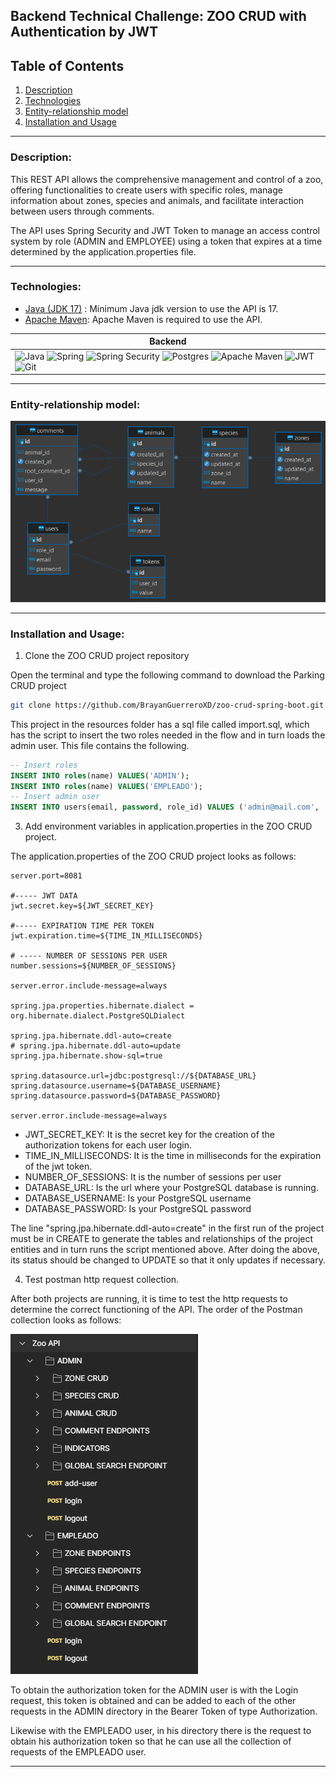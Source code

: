 ## Backend Technical Challenge: ZOO CRUD with Authentication by JWT
## Table of Contents
1. [Description](#description)
2. [Technologies](#technologies)
3. [Entity-relationship model](#entity-relationship-model)
4. [Installation and Usage](#installation-and-usage)

___
### Description: 

This REST API allows the comprehensive management and control of a zoo, offering functionalities to create users with specific roles, manage information about zones, species and animals, and facilitate interaction between users through comments.

The API uses Spring Security and JWT Token to manage an access control system by role (ADMIN and EMPLOYEE) using a token that expires at a time determined by the application.properties file.
___
### Technologies:
- [Java (JDK 17)](https://www.oracle.com/co/java/technologies/javase/jdk17-archive-downloads.html "Java JDK 17") : Minimum Java jdk version to use the API is 17.
- [Apache Maven](https://maven.apache.org/download.cgi "Apache Maven"):  Apache Maven is required to use the API.

|Backend|
|---|
|![Java](https://img.shields.io/badge/Java-ED8B00?style=for-the-badge&logo=openjdk&logoColor=white) ![Spring](https://img.shields.io/badge/Spring-6DB33F?style=for-the-badge&logo=spring&logoColor=white) ![Spring Security](https://img.shields.io/badge/Spring%20Security-6DB33F?style=for-the-badge&logo=springsecurity&logoColor=white) ![Postgres](https://img.shields.io/badge/postgres-%23316192.svg?style=for-the-badge&logo=postgresql&logoColor=white) ![Apache Maven](https://img.shields.io/badge/Apache%20Maven-C71A36?style=for-the-badge&logo=Apache%20Maven&logoColor=white) ![JWT](https://img.shields.io/badge/JWT-black?style=for-the-badge&logo=JSON%20web%20tokens) ![Git](https://img.shields.io/badge/GIT-E44C30?style=for-the-badge&logo=git&logoColor=white)|

___
### Entity-relationship model:

![ERM dbeaver image](./src/main/resources/mer-zoo-crud.png)

___

### Installation and Usage:

1. Clone the ZOO CRUD project repository

Open the terminal and type the following command to download the Parking CRUD project 

```sh
git clone https://github.com/BrayanGuerreroXD/zoo-crud-spring-boot.git
```

This project in the resources folder has a sql file called import.sql, which has the script to insert the two roles needed in the flow and in turn loads the admin user. This file contains the following.

```sql
-- Insert roles
INSERT INTO roles(name) VALUES('ADMIN');
INSERT INTO roles(name) VALUES('EMPLEADO');
-- Insert admin user
INSERT INTO users(email, password, role_id) VALUES ('admin@mail.com', '$2a$10$WHA7Rwnti3PLuYZlaxY/zORWt0awaMWoxaKv0pFphGntI3oLDqXU2', 1);
```

3. Add environment variables in application.properties in the ZOO CRUD project.

The application.properties of the ZOO CRUD project looks as follows:

```properties
server.port=8081

#----- JWT DATA
jwt.secret.key=${JWT_SECRET_KEY}

#----- EXPIRATION TIME PER TOKEN
jwt.expiration.time=${TIME_IN_MILLISECONDS}

# ----- NUMBER OF SESSIONS PER USER
number.sessions=${NUMBER_OF_SESSIONS}

server.error.include-message=always

spring.jpa.properties.hibernate.dialect = org.hibernate.dialect.PostgreSQLDialect

spring.jpa.hibernate.ddl-auto=create
# spring.jpa.hibernate.ddl-auto=update
spring.jpa.hibernate.show-sql=true

spring.datasource.url=jdbc:postgresql://${DATABASE_URL}
spring.datasource.username=${DATABASE_USERNAME}
spring.datasource.password=${DATABASE_PASSWORD}

server.error.include-message=always
```

- JWT_SECRET_KEY: It is the secret key for the creation of the authorization tokens for each user login.
- TIME_IN_MILLISECONDS: It is the time in milliseconds for the expiration of the jwt token.
- NUMBER_OF_SESSIONS: It is the number of sessions per user
- DATABASE_URL: Is the url where your PostgreSQL database is running.
- DATABASE_USERNAME: Is your PostgreSQL username
- DATABASE_PASSWORD: Is your PostgreSQL password

The line "spring.jpa.hibernate.ddl-auto=create" in the first run of the project must be in CREATE to generate the tables and relationships of the project entities and in turn runs the script mentioned above. After doing the above, its status should be changed to UPDATE so that it only updates if necessary.

4. Test postman http request collection.

After both projects are running, it is time to test the http requests to determine the correct functioning of the API. The order of the Postman collection looks as follows:

![postman collection](./src/main/resources/postman-collection.png)

To obtain the authorization token for the ADMIN user is with the Login request, this token is obtained and can be added to each of the other requests in the ADMIN directory in the Bearer Token of type Authorization.

Likewise with the EMPLEADO user, in his directory there is the request to obtain his authorization token so that he can use all the collection of requests of the EMPLEADO user.

___
